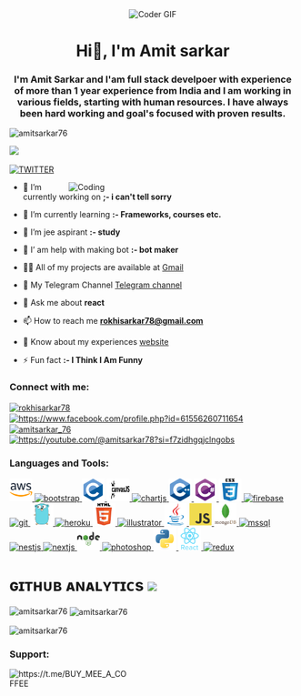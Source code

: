 <div align="center">
<img alt="Coder GIF" height=350 width=550 src="https://images.squarespace-cdn.com/content/v1/5769fc401b631bab1addb2ab/1541580611624-TE64QGKRJG8SWAIUS7NS/ke17ZwdGBToddI8pDm48kPoswlzjSVMM-SxOp7CV59BZw-zPPgdn4jUwVcJE1ZvWQUxwkmyExglNqGp0IvTJZamWLI2zvYWH8K3-s_4yszcp2ryTI0HqTOaaUohrI8PI6FXy8c9PWtBlqAVlUS5izpdcIXDZqDYvprRqZ29Pw0o/coding-freak.gif" />
</div>
<h1 align="center">Hi👋, I'm Amit sarkar</h1>
<h3 align="center">I'm Amit Sarkar and I'am full stack develpoer with experience of more than 1 year experience from India and I am working in various fields, starting with human resources. I have always been hard working and goal's focused with proven results.</h3>


<p align="left"> <img src="https://komarev.com/ghpvc/?username=amitsarkar76&label=Profile%20views&color=0e75b6&style=flat" alt="amitsarkar76" /> </p>


<img src="https://readme-typing-svg.herokuapp.com?color=00FF00&width=420&lines=👨‍💻+AMIT+SARKAR+💻">




<p align="left"> <a href="https://twitter.com/rokhisarkar78" target="blank"><img src="https://img.shields.io/twitter/follow/rokhisarkar78?logo=twitter&style=for-the-badge" alt="TWITTER" /></a> </p>
<img align="right" alt="Coding" width="400" src="https://granroyalleigarape.com.br/wp-content/uploads/2021/05/programmer.gif">

- 🔭 I’m currently working on **;- i can't tell sorry**

- 🌱 I’m currently learning **:- Frameworks, courses etc.**

- 👯 I’m jee aspirant **:- study**

- 🤝 I’ am help with making bot **:- bot maker**

- 👨‍💻 All of my projects are available at [Gmail](https://github.com/amitsarkar76)

- 📝 My Telegram Channel [Telegram channel](https://t.me/LETS_DEBUG)

- 💬 Ask me about **react**

- 📫 How to reach me **rokhisarkar78@gmail.com**

- 📄 Know about my experiences [website](https://amitsarkar76.github.io/website/)

- ⚡ Fun fact **:- I Think I Am Funny**

<h3 align="left">Connect with me:</h3>
<p align="left">
<a href="https://twitter.com/rokhisarkar78" target="blank"><img align="center" src="https://raw.githubusercontent.com/rahuldkjain/github-profile-readme-generator/master/src/images/icons/Social/twitter.svg" alt="rokhisarkar78" height="30" width="40" /></a>
<a href="https://fb.com/https://www.facebook.com/profile.php?id=61556260711654" target="blank"><img align="center" src="https://raw.githubusercontent.com/rahuldkjain/github-profile-readme-generator/master/src/images/icons/Social/facebook.svg" alt="https://www.facebook.com/profile.php?id=61556260711654" height="30" width="40" /></a>
<a href="https://instagram.com/amitsarkar_76" target="blank"><img align="center" src="https://raw.githubusercontent.com/rahuldkjain/github-profile-readme-generator/master/src/images/icons/Social/instagram.svg" alt="amitsarkar_76" height="30" width="40" /></a>
<a href="https://www.youtube.com/c/https://youtube.com/@amitsarkar78?si=f7zidhgqjclngobs" target="blank"><img align="center" src="https://raw.githubusercontent.com/rahuldkjain/github-profile-readme-generator/master/src/images/icons/Social/youtube.svg" alt="https://youtube.com/@amitsarkar78?si=f7zidhgqjclngobs" height="30" width="40" /></a>
</p>

<h3 align="left">Languages and Tools:</h3>
<p align="left"> <a href="https://aws.amazon.com" target="_blank" rel="noreferrer"> <img src="https://raw.githubusercontent.com/devicons/devicon/master/icons/amazonwebservices/amazonwebservices-original-wordmark.svg" alt="aws" width="40" height="40"/> </a> <a href="https://getbootstrap.com" target="_blank" rel="noreferrer"> <img src="https://cdn.jsdelivr.net/gh/devicons/devicon@latest/icons/bootstrap/bootstrap-original.svg" alt="bootstrap" width="40" height="40"/> </a> <a href="https://www.cprogramming.com/" target="_blank" rel="noreferrer"> <img src="https://raw.githubusercontent.com/devicons/devicon/master/icons/c/c-original.svg" alt="c" width="40" height="40"/> </a> <a href="https://canvasjs.com" target="_blank" rel="noreferrer"> <img src="https://raw.githubusercontent.com/Hardik0307/Hardik0307/master/assets/canvasjs-charts.svg" alt="canvasjs" width="40" height="40"/> </a> <a href="https://www.chartjs.org" target="_blank" rel="noreferrer"> <img src="https://www.chartjs.org/media/logo-title.svg" alt="chartjs" width="40" height="40"/> </a> <a href="https://www.w3schools.com/cpp/" target="_blank" rel="noreferrer"> <img src="https://raw.githubusercontent.com/devicons/devicon/master/icons/cplusplus/cplusplus-original.svg" alt="cplusplus" width="40" height="40"/> </a> <a href="https://www.w3schools.com/cs/" target="_blank" rel="noreferrer"> <img src="https://raw.githubusercontent.com/devicons/devicon/master/icons/csharp/csharp-original.svg" alt="csharp" width="40" height="40"/> </a> <a href="https://www.w3schools.com/css/" target="_blank" rel="noreferrer"> <img src="https://raw.githubusercontent.com/devicons/devicon/master/icons/css3/css3-original-wordmark.svg" alt="css3" width="40" height="40"/> </a> <a href="https://firebase.google.com/" target="_blank" rel="noreferrer"> <img src="https://www.vectorlogo.zone/logos/firebase/firebase-icon.svg" alt="firebase" width="40" height="40"/> </a> <a href="https://git-scm.com/" target="_blank" rel="noreferrer"> <img src="https://www.vectorlogo.zone/logos/git-scm/git-scm-icon.svg" alt="git" width="40" height="40"/> </a> <a href="https://golang.org" target="_blank" rel="noreferrer"> <img src="https://raw.githubusercontent.com/devicons/devicon/master/icons/go/go-original.svg" alt="go" width="40" height="40"/> </a> <a href="https://heroku.com" target="_blank" rel="noreferrer"> <img src="https://www.vectorlogo.zone/logos/heroku/heroku-icon.svg" alt="heroku" width="40" height="40"/> </a> <a href="https://www.w3.org/html/" target="_blank" rel="noreferrer"> <img src="https://raw.githubusercontent.com/devicons/devicon/master/icons/html5/html5-original-wordmark.svg" alt="html5" width="40" height="40"/> </a> <a href="https://www.adobe.com/in/products/illustrator.html" target="_blank" rel="noreferrer"> <img src="https://www.vectorlogo.zone/logos/adobe_illustrator/adobe_illustrator-icon.svg" alt="illustrator" width="40" height="40"/> </a> <a href="https://www.java.com" target="_blank" rel="noreferrer"> <img src="https://raw.githubusercontent.com/devicons/devicon/master/icons/java/java-original.svg" alt="java" width="40" height="40"/> </a> <a href="https://developer.mozilla.org/en-US/docs/Web/JavaScript" target="_blank" rel="noreferrer"> <img src="https://raw.githubusercontent.com/devicons/devicon/master/icons/javascript/javascript-original.svg" alt="javascript" width="40" height="40"/> </a> <a href="https://www.mongodb.com/" target="_blank" rel="noreferrer"> <img src="https://raw.githubusercontent.com/devicons/devicon/master/icons/mongodb/mongodb-original-wordmark.svg" alt="mongodb" width="40" height="40"/> </a> <a href="https://www.microsoft.com/en-us/sql-server" target="_blank" rel="noreferrer"> <img src="https://www.svgrepo.com/show/303229/microsoft-sql-server-logo.svg" alt="mssql" width="40" height="40"/> </a> <a href="https://nestjs.com/" target="_blank" rel="noreferrer"> <img src="https://cdn.jsdelivr.net/gh/devicons/devicon@latest/icons/nestjs/nestjs-original.svg" alt="nestjs" width="40" height="40"/> </a> <a href="https://nextjs.org/" target="_blank" rel="noreferrer"> <img src="https://cdn.worldvectorlogo.com/logos/nextjs-2.svg" alt="nextjs" width="40" height="40"/> </a> <a href="https://nodejs.org" target="_blank" rel="noreferrer"> <img src="https://raw.githubusercontent.com/devicons/devicon/master/icons/nodejs/nodejs-original-wordmark.svg" alt="nodejs" width="40" height="40"/> </a> <a href="https://www.photoshop.com/en" target="_blank" rel="noreferrer"> <img src="https://cdn.jsdelivr.net/gh/devicons/devicon@latest/icons/photoshop/photoshop-original.svg" alt="photoshop" width="40" height="40"/> </a> <a href="https://www.python.org" target="_blank" rel="noreferrer"> <img src="https://raw.githubusercontent.com/devicons/devicon/master/icons/python/python-original.svg" alt="python" width="40" height="40"/> </a> <a href="https://reactjs.org/" target="_blank" rel="noreferrer"> <img src="https://raw.githubusercontent.com/devicons/devicon/master/icons/react/react-original-wordmark.svg" alt="react" width="40" height="40"/> </a> <a href="https://redux.js.org" target="_blank" rel="noreferrer"> <img src="https://cdn.jsdelivr.net/gh/devicons/devicon@latest/icons/vscode/vscode-original.svg" alt="redux" width="40" height="40"/> </a> <a alt="bootstrap" width="40" height="40"/> </a> <a href="https://code.visualstudio.com/Download" target="_blank" rel="noreferrer">  </a> </p>




<h1>ɢɪᴛʜᴜʙ ᴀɴᴀʟʏᴛɪᴄs <img src="https://emojis.slackmojis.com/emojis/images/1621024394/39092/cat-roll.gif?1621024394" width="22"></h1>

<p><img align="left" src="https://github-readme-stats.vercel.app/api/top-langs?username=amitsarkar76&show_icons=true&locale=en&layout=compact" alt="amitsarkar76" /></p>

<p>&nbsp;<img align="center" src="https://github-readme-stats.vercel.app/api?username=amitsarkar76&show_icons=true&locale=en" alt="amitsarkar76" /></p>

<p><img align="center" src="https://github-readme-streak-stats.herokuapp.com/?user=amitsarkar76&" alt="amitsarkar76" /></p>

<h3 align="left">Support:</h3>
<p><a href="https://t.me/BUY_MEE_A_COFFEE"> <img align="left" src="https://cdn.buymeacoffee.com/buttons/v2/default-yellow.png" height="50" width="210" alt=" https://t.me/BUY_MEE_A_COFFEE" /></a></p><br><br>
